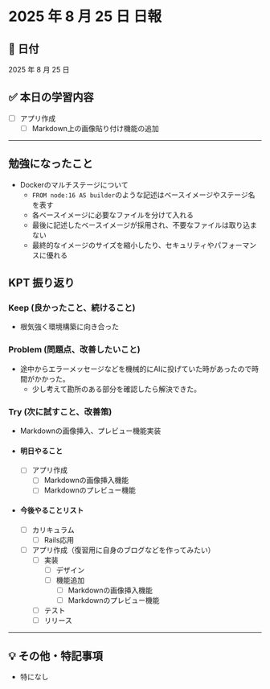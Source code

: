 # 2025 年 8 月 25 日 日報

## 📅 日付

2025 年 8 月 25 日

## ✅ 本日の学習内容
- [ ] アプリ作成
  - [ ] Markdown上の画像貼り付け機能の追加
---

## 勉強になったこと
- Dockerのマルチステージについて
  - `FROM node:16 AS builder`のような記述はベースイメージやステージ名を表す
  - 各ベースイメージに必要なファイルを分けて入れる
  - 最後に記述したベースイメージが採用され、不要なファイルは取り込まない
  - 最終的なイメージのサイズを縮小したり、セキュリティやパフォーマンスに優れる

## KPT 振り返り

### Keep (良かったこと、続けること)

- 根気強く環境構築に向き合った

### Problem (問題点、改善したいこと)

- 途中からエラーメッセージなどを機械的にAIに投げていた時があったので時間がかかった。
  - 少し考えて勘所のある部分を確認したら解決できた。


### Try (次に試すこと、改善策)

- Markdownの画像挿入、プレビュー機能実装

- #### 明日やること
  - [ ] アプリ作成
    - [ ] Markdownの画像挿入機能
    - [ ] Markdownのプレビュー機能

- #### 今後やることリスト
  - [ ] カリキュラム
    - [ ] Rails応用
  - [ ] アプリ作成（復習用に自身のブログなどを作ってみたい）
    - [ ] 実装
      - [ ] デザイン
      - [ ] 機能追加
        - [ ] Markdownの画像挿入機能
        - [ ] Markdownのプレビュー機能
    - [ ] テスト
    - [ ] リリース
---

## 💡 その他・特記事項

- 特になし
